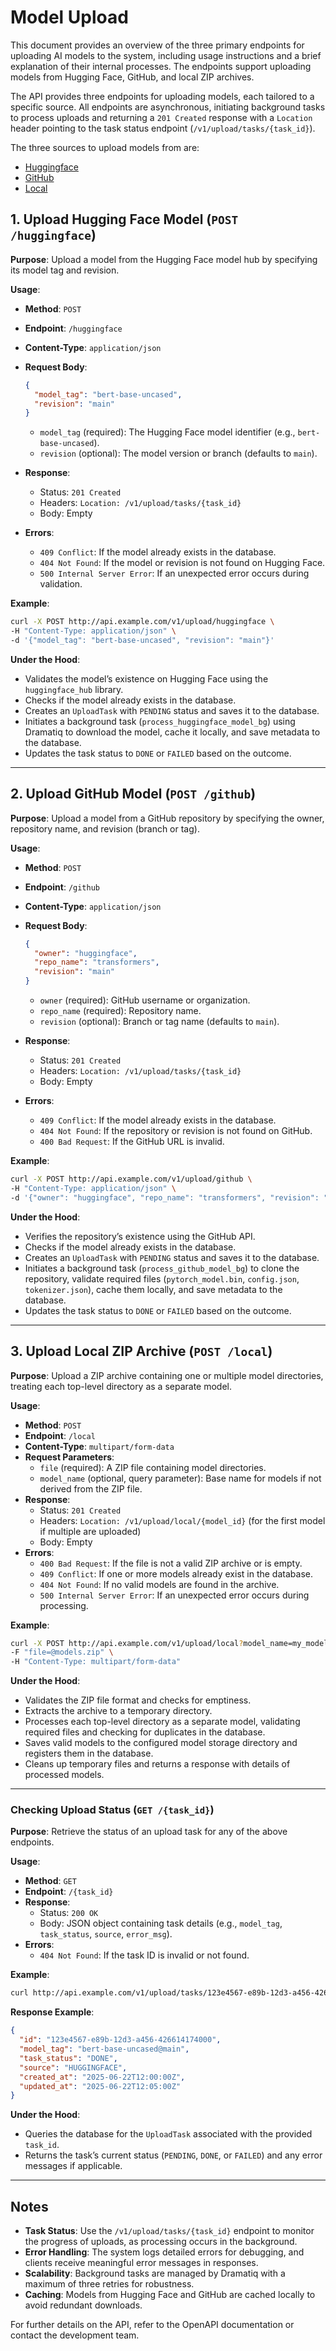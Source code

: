 # Model Upload

This document provides an overview of the three primary endpoints for uploading AI models to the system, including usage instructions and a brief explanation of their internal processes. The endpoints support uploading models from Hugging Face, GitHub, and local ZIP archives.

The API provides three endpoints for uploading models, each tailored to a specific source. All endpoints are asynchronous, initiating background tasks to process uploads and returning a `201 Created` response with a `Location` header pointing to the task status endpoint (`/v1/upload/tasks/{task_id}`).

The three sources to upload models from are:

- [Huggingface](#1-upload-hugging-face-model-post-huggingface)
- [GitHub](#2-upload-github-model-post-github)
- [Local](#3-upload-local-zip-archive-post-local)

## 1. Upload Hugging Face Model (`POST /huggingface`)

**Purpose**: Upload a model from the Hugging Face model hub by specifying its model tag and revision.

**Usage**:

- **Method**: `POST`
- **Endpoint**: `/huggingface`
- **Content-Type**: `application/json`
- **Request Body**:

  ```json
  {
    "model_tag": "bert-base-uncased",
    "revision": "main"
  }
  ```

  - `model_tag` (required): The Hugging Face model identifier (e.g., `bert-base-uncased`).
  - `revision` (optional): The model version or branch (defaults to `main`).
- **Response**:
  - Status: `201 Created`
  - Headers: `Location: /v1/upload/tasks/{task_id}`
  - Body: Empty
- **Errors**:
  - `409 Conflict`: If the model already exists in the database.
  - `404 Not Found`: If the model or revision is not found on Hugging Face.
  - `500 Internal Server Error`: If an unexpected error occurs during validation.

**Example**:

```bash
curl -X POST http://api.example.com/v1/upload/huggingface \
-H "Content-Type: application/json" \
-d '{"model_tag": "bert-base-uncased", "revision": "main"}'
```

**Under the Hood**:

- Validates the model’s existence on Hugging Face using the `huggingface_hub` library.
- Checks if the model already exists in the database.
- Creates an `UploadTask` with `PENDING` status and saves it to the database.
- Initiates a background task (`process_huggingface_model_bg`) using Dramatiq to download the model, cache it locally, and save metadata to the database.
- Updates the task status to `DONE` or `FAILED` based on the outcome.

---

## 2. Upload GitHub Model (`POST /github`)

**Purpose**: Upload a model from a GitHub repository by specifying the owner, repository name, and revision (branch or tag).

**Usage**:

- **Method**: `POST`
- **Endpoint**: `/github`
- **Content-Type**: `application/json`
- **Request Body**:

  ```json
  {
    "owner": "huggingface",
    "repo_name": "transformers",
    "revision": "main"
  }
  ```

  - `owner` (required): GitHub username or organization.
  - `repo_name` (required): Repository name.
  - `revision` (optional): Branch or tag name (defaults to `main`).
- **Response**:
  - Status: `201 Created`
  - Headers: `Location: /v1/upload/tasks/{task_id}`
  - Body: Empty
- **Errors**:
  - `409 Conflict`: If the model already exists in the database.
  - `404 Not Found`: If the repository or revision is not found on GitHub.
  - `400 Bad Request`: If the GitHub URL is invalid.

**Example**:

```bash
curl -X POST http://api.example.com/v1/upload/github \
-H "Content-Type: application/json" \
-d '{"owner": "huggingface", "repo_name": "transformers", "revision": "main"}'
```

**Under the Hood**:

- Verifies the repository’s existence using the GitHub API.
- Checks if the model already exists in the database.
- Creates an `UploadTask` with `PENDING` status and saves it to the database.
- Initiates a background task (`process_github_model_bg`) to clone the repository, validate required files (`pytorch_model.bin`, `config.json`, `tokenizer.json`), cache them locally, and save metadata to the database.
- Updates the task status to `DONE` or `FAILED` based on the outcome.

---

## 3. Upload Local ZIP Archive (`POST /local`)

**Purpose**: Upload a ZIP archive containing one or multiple model directories, treating each top-level directory as a separate model.

**Usage**:

- **Method**: `POST`
- **Endpoint**: `/local`
- **Content-Type**: `multipart/form-data`
- **Request Parameters**:
  - `file` (required): A ZIP file containing model directories.
  - `model_name` (optional, query parameter): Base name for models if not derived from the ZIP file.
- **Response**:
  - Status: `201 Created`
  - Headers: `Location: /v1/upload/local/{model_id}` (for the first model if multiple are uploaded)
  - Body: Empty
- **Errors**:
  - `400 Bad Request`: If the file is not a valid ZIP archive or is empty.
  - `409 Conflict`: If one or more models already exist in the database.
  - `404 Not Found`: If no valid models are found in the archive.
  - `500 Internal Server Error`: If an unexpected error occurs during processing.

**Example**:

```bash
curl -X POST http://api.example.com/v1/upload/local?model_name=my_model \
-F "file=@models.zip" \
-H "Content-Type: multipart/form-data"
```

**Under the Hood**:

- Validates the ZIP file format and checks for emptiness.
- Extracts the archive to a temporary directory.
- Processes each top-level directory as a separate model, validating required files and checking for duplicates in the database.
- Saves valid models to the configured model storage directory and registers them in the database.
- Cleans up temporary files and returns a response with details of processed models.

---

### Checking Upload Status (`GET /{task_id}`)

**Purpose**: Retrieve the status of an upload task for any of the above endpoints.

**Usage**:

- **Method**: `GET`
- **Endpoint**: `/{task_id}`
- **Response**:
  - Status: `200 OK`
  - Body: JSON object containing task details (e.g., `model_tag`, `task_status`, `source`, `error_msg`).
- **Errors**:
  - `404 Not Found`: If the task ID is invalid or not found.

**Example**:

```bash
curl http://api.example.com/v1/upload/tasks/123e4567-e89b-12d3-a456-426614174000
```

**Response Example**:

```json
{
  "id": "123e4567-e89b-12d3-a456-426614174000",
  "model_tag": "bert-base-uncased@main",
  "task_status": "DONE",
  "source": "HUGGINGFACE",
  "created_at": "2025-06-22T12:00:00Z",
  "updated_at": "2025-06-22T12:05:00Z"
}
```

**Under the Hood**:

- Queries the database for the `UploadTask` associated with the provided `task_id`.
- Returns the task’s current status (`PENDING`, `DONE`, or `FAILED`) and any error messages if applicable.

---

## Notes

- **Task Status**: Use the `/v1/upload/tasks/{task_id}` endpoint to monitor the progress of uploads, as processing occurs in the background.
- **Error Handling**: The system logs detailed errors for debugging, and clients receive meaningful error messages in responses.
- **Scalability**: Background tasks are managed by Dramatiq with a maximum of three retries for robustness.
- **Caching**: Models from Hugging Face and GitHub are cached locally to avoid redundant downloads.

For further details on the API, refer to the OpenAPI documentation or contact the development team.
